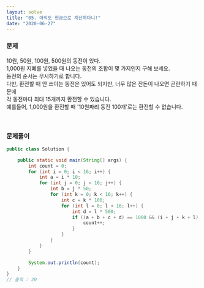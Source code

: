 ```yaml
---
layout: solve
title: "05. 아직도 현금으로 계산하다니!"
date: "2020-06-27"
---
```


### 문제

10원, 50원, 100원, 500원의 동전이 있다.<br>
1,000원 지폐를 넣었을 때 나오는 동전의 조합이 몇 가지인지 구해 보세요.<br>
동전의 순서는 무시하기로 합니다.<br>
다만, 환전할 때 안 쓰이는 동전은 있어도 되지만, 너무 많은 잔돈이 나오면 곤란하기 때문에<br>
각 동전마다 최대 15개까지 환전할 수 있습니다.<br>
예를들어, 1,000원을 환전할 때 '10원짜리 동전 100개'로는 환전할 수 없습니다.

<br>

### 문제풀이
```java
public class Solution {

    public static void main(String[] args) {
        int count = 0;
        for (int i = 0; i < 16; i++) {
            int a = i * 10;
            for (int j = 0; j < 16; j++) {
                int b = j * 50;
                for (int k = 0; k < 16; k++) {
                    int c = k * 100;
                    for (int l = 0; l < 16; l++) {
                        int d = l * 500;
                        if ((a + b + c + d) == 1000 && (i + j + k + l) < 16) {
                            count++;
                        }
                    }
                }
            }
        }

        System.out.println(count);
    }
}
// 출력 : 20
```
